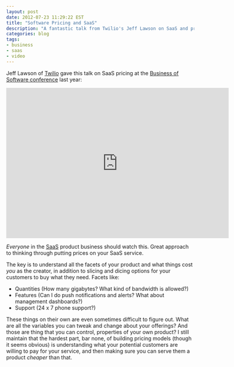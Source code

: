 ```yaml
---
layout: post
date: 2012-07-23 11:29:22 EST
title: "Software Pricing and SaaS"
description: "A fantastic talk from Twilio's Jeff Lawson on SaaS and pricing."
categories: blog
tags:
- business
- saas
- video
---
```


Jeff Lawson of [Twilio](https://www.twilio.com/) gave this talk on SaaS pricing at the [Business of Software conference](http://businessofsoftware.org/2012/07/jeff-lawson-jeffiel-ceo-of-twilio-at-business-of-software-2011-saas-and-the-art-of-pricing/) last year:

<iframe title="Jeff Lawson on SaaS pricing" src="https://player.vimeo.com/video/67664394?title=0&byline=0&portrait=0" width="596" height="403" frameborder="0" webkitallowfullscreen mozallowfullscreen allowfullscreen></iframe>

_Everyone_ in the [SaaS](https://en.wikipedia.org/wiki/Software_as_a_service) product business should watch this. Great approach to thinking through putting prices on your SaaS service.

The key is to understand all the facets of your product and what things cost _you_ as the creator, in addition to slicing and dicing options for your customers to buy what they need. Facets like:

* Quantities (How many gigabytes? What kind of bandwidth is allowed?)
* Features (Can I do push notifications and alerts? What about management dashboards?)
* Support (24 x 7 phone support?)

These things on their own are even sometimes difficult to figure out. What are all the variables you can tweak and change about your offerings? And those are thing that you can control, properties of your own product? I still maintain that the hardest part, bar none, of building pricing models (though it seems obvious) is understanding what your potential customers are willing to pay for your service, and then making sure you can serve them a product _cheaper_ than that.

